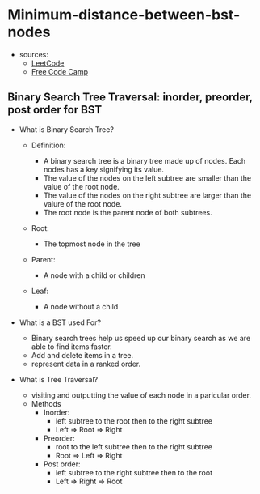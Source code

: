 # Minimum-distance-between-bst-nodes

- sources:
  - [LeetCode](https://leetcode.com/problems/minimum-distance-between-bst-nodes/)
  - [Free Code Camp](https://www.freecodecamp.org/news/binary-search-tree-traversal-inorder-preorder-post-order-for-bst/>)

## Binary Search Tree Traversal: inorder, preorder, post order for BST

- What is Binary Search Tree?

  - Definition:

    - A binary search tree is a binary tree made up of nodes. Each nodes has a key signifying its value.
    - The value of the nodes on the left subtree are smaller than the value of the root node.
    - The value of the nodes on the right subtree are larger than the valure of the root node.
    - The root node is the parent node of both subtrees.

  - Root:
    - The topmost node in the tree
  - Parent:
    - A node with a child or children
  - Leaf:
    - A node without a child

- What is a BST used For?

  - Binary search trees help us speed up our binary search as we are able to find items faster.
  - Add and delete items in a tree.
  - represent data in a ranked order.

- What is Tree Traversal?
  - visiting and outputting the value of each node in a paricular order.
  - Methods
    - Inorder:
      - left subtree to the root then to the right subtree
      - Left => Root => Right
    - Preorder:
      - root to the left subtree then to the right subtree
      - Root => Left => Right
    - Post order:
      - left subtree to the right subtree then to the root
      - Left => Right => Root

